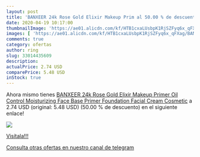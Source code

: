 ```yaml
---
layout: post
title: 'BANXEER 24k Rose Gold Elixir Makeup Prim al 50.00 % de descuento'
date: 2020-04-19 10:17:00
thumbnailImage: 'https://ae01.alicdn.com/kf/HTB1cxaLUsbpK1RjSZFyq6x_qFXag/BANXEER-24k-Rose-Gold-Elixir-Makeup-Primer-Oil-Control-Moisturizing-Face-Base-Primer-Foundation-Facial-Cream.jpg_350x350._SL200_.jpg'
images: [ 'https://ae01.alicdn.com/kf/HTB1cxaLUsbpK1RjSZFyq6x_qFXag/BANXEER-24k-Rose-Gold-Elixir-Makeup-Primer-Oil-Control-Moisturizing-Face-Base-Primer-Foundation-Facial-Cream.jpg_350x350._SL200_.jpg' ]
comments: true
category: ofertas
author: ring
slug: 33014435609
description:
actualPrice: 2.74 USD
comparePrice: 5.48 USD
inStock: true
---
```


Ahora mismo tienes [BANXEER 24k Rose Gold Elixir Makeup Primer Oil Control Moisturizing Face Base Primer Foundation Facial Cream Cosmetic](https://www.amazon.com/dp/33014435609/?tag=redken08-20) a 2.74 USD (original: 5.48 USD) (50.00 %  de descuento) en el siguiente enlace!

[![](https://ae01.alicdn.com/kf/HTB1cxaLUsbpK1RjSZFyq6x_qFXag/BANXEER-24k-Rose-Gold-Elixir-Makeup-Primer-Oil-Control-Moisturizing-Face-Base-Primer-Foundation-Facial-Cream.jpg_350x350._SL200_.jpg)](https://www.amazon.com/dp/33014435609/?tag=redken08-20)

[Visítala!!!](https://www.amazon.com/dp/33014435609/?tag=redken08-20)

[Consulta otras ofertas en nuestro canal de telegram](https://t.me/s/ofertas25)
